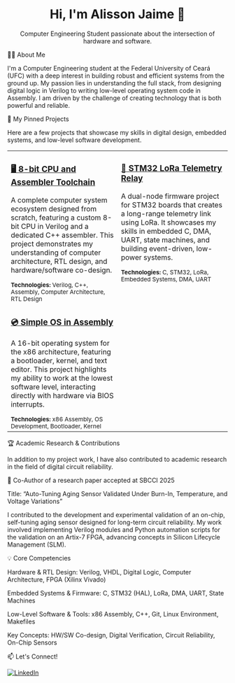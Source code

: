 <h1 align="center">Hi, I'm Alisson Jaime 👋</h1>
<p align="center">
Computer Engineering Student passionate about the intersection of hardware and software.
</p>

👨‍💻 About Me

I'm a Computer Engineering student at the Federal University of Ceará (UFC) with a deep interest in building robust and efficient systems from the ground up. My passion lies in understanding the full stack, from designing digital logic in Verilog to writing low-level operating system code in Assembly. I am driven by the challenge of creating technology that is both powerful and reliable.

🚀 My Pinned Projects

Here are a few projects that showcase my skills in digital design, embedded systems, and low-level software development.

<table width="100%">
<tr>
<td width="50%" valign="top">
<h3><a href="https://github.com/alissonjsb4/8-bit-cpu-and-assembler-toolchain">🖥️ 8-bit CPU and Assembler Toolchain</a></h3>
<p>A complete computer system ecosystem designed from scratch, featuring a custom 8-bit CPU in Verilog and a dedicated C++ assembler. This project demonstrates my understanding of computer architecture, RTL design, and hardware/software co-design.</p>
<sub><b>Technologies:</b> Verilog, C++, Assembly, Computer Architecture, RTL Design</sub>
</td>
<td width="50%" valign="top">
<h3><a href="https://github.com/alissonjsb4/stm32-lora-telemetry-relay">📡 STM32 LoRa Telemetry Relay</a></h3>
<p>A dual-node firmware project for STM32 boards that creates a long-range telemetry link using LoRa. It showcases my skills in embedded C, DMA, UART, state machines, and building event-driven, low-power systems.</p>
<sub><b>Technologies:</b> C, STM32, LoRa, Embedded Systems, DMA, UART</sub>
</td>
</tr>
<tr>
<td width="50%" valign="top">
<h3><a href="https://github.com/alissonjsb4/simple-os-x86">💿 Simple OS in Assembly</a></h3>
<p>A 16-bit operating system for the x86 architecture, featuring a bootloader, kernel, and text editor. This project highlights my ability to work at the lowest software level, interacting directly with hardware via BIOS interrupts.</p>
<sub><b>Technologies:</b> x86 Assembly, OS Development, Bootloader, Kernel</sub>
</td>
<td width="50%" valign="top">
<!-- You can add a fourth project here in the future! -->
</td>
</tr>
</table>

🏆 Academic Research & Contributions

In addition to my project work, I have also contributed to academic research in the field of digital circuit reliability.

📄 Co-Author of a research paper accepted at SBCCI 2025

Title: “Auto-Tuning Aging Sensor Validated Under Burn-In, Temperature, and Voltage Variations”

I contributed to the development and experimental validation of an on-chip, self-tuning aging sensor designed for long-term circuit reliability. My work involved implementing Verilog modules and Python automation scripts for the validation on an Artix-7 FPGA, advancing concepts in Silicon Lifecycle Management (SLM).

💡 Core Competencies

Hardware & RTL Design: Verilog, VHDL, Digital Logic, Computer Architecture, FPGA (Xilinx Vivado)

Embedded Systems & Firmware: C, STM32 (HAL), LoRa, DMA, UART, State Machines

Low-Level Software & Tools: x86 Assembly, C++, Git, Linux Environment, Makefiles

Key Concepts: HW/SW Co-design, Digital Verification, Circuit Reliability, On-Chip Sensors

📫 Let's Connect!

[![LinkedIn](https://img.shields.io/badge/LinkedIn-blue?logo=linkedin&style=flat-square)](https://www.linkedin.com/in/alissonjsb4?utm_source=share&utm_campaign=share_via&utm_content=profile&utm_medium=android_app)
